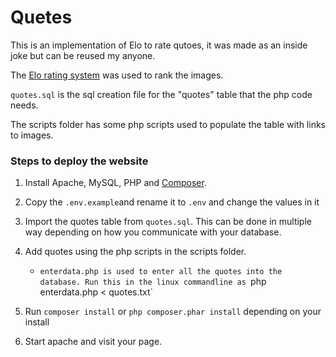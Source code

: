 # Quetes

This is an implementation of Elo to rate qutoes, it was made as an inside joke but can be reused my anyone.

The [Elo rating system](https://en.wikipedia.org/wiki/Elo_rating_system) was used to rank the images.

`quotes.sql` is the sql creation file for the "quotes" table that the php code needs. 

The scripts folder has some php scripts used to populate the table with links to images.

### Steps to deploy the website
1. Install Apache, MySQL, PHP and [Composer](https://getcomposer.org/).

2. Copy the `.env.example`and rename it to `.env` and change the values in it 

3. Import the quotes table from `quotes.sql`. This can be done in multiple way depending on how you communicate with your database.

4. Add quotes using the php scripts in the scripts folder.
    * `enterdata.php is used to enter all the quotes into the database.
    Run this in the linux commandline as `php enterdata.php < quotes.txt`

5. Run `composer install` or `php composer.phar install` depending on your install 

6. Start apache and visit your page.
